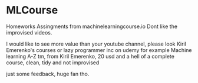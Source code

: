 # MLCourse

Homeworks Assingments from machinelearningcourse.io
Dont like the improvised videos.

I would like to see more value than your youtube channel, please look Kiril Emerenko's courses or lazy programmer inc on udemy
for example Machine learning A-Z tm, from Kiril Emerenko, 20 usd and a hell of a complete course, clean, tidy and not improvised

just some feedback, huge fan tho.
